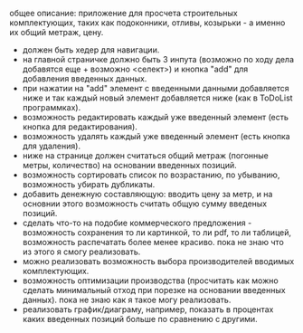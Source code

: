 общее описание: 
приложение для просчета строительных комплектующих, таких как подоконники, отливы, козырьки - а именно их общий метраж, цену.

- должен быть хедер для навигации.
- на главной страничке должно быть 3 инпута (возможно по ходу дела добавятся еще + возможно <селект>) и кнопка "add" для добавления введенных данных.
- при нажатии на "add" элемент с введенными данными добавляется ниже и так каждый новый элемент добавляется ниже (как в ToDoList программках).
- возможность редактировать каждый уже введенный элемент (есть кнопка для редактирования).
- возможность удалять каждый уже введенный элемент (есть кнопка для удаления).
- ниже на странице должен считаться общий метраж (погонные метры, количество) на основании введенных позиций.
- возможность сортировать список по возрастанию, по убыванию, возможность убирать дубликаты.
- добавить денежную составляющую: вводить цену за метр, и на основнии этого возможность считать общую сумму введеных позиций.
- сделать что-то на подобие коммерческого предложения - возможность сохранения то ли картинкой, то ли pdf, то ли таблицей, возможность распечатать более менее красиво. пока не знаю что из этого я смогу реализовать.
- можно реализовать возможность выбора производителей вводимых комплектующих.
- возможность оптимизации производства (просчитать как можно сделать минимальный отход при порезке на основании введенных данных). пока не знаю как я такое могу реализовать.
- реализовать график/диаграму, например, показать в процентах каких введенных позиций больше по сравнению с другими.
